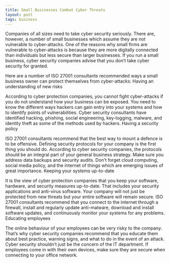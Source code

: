 ```yaml
---
title: Small Businesses Combat Cyber Threats
layout: post
tags: business
---
```


Companies of all sizes need to take cyber security seriously. There are, however, a number of small businesses which assume they are not vulnerable to cyber-attacks. One of the reasons why small firms are vulnerable to cyber-attacks is because they are more digitally connected than individuals but less secure than larger businesses. If you run a small business, cyber security companies advise that you don’t take cyber security for granted.

Here are a number of ISO 27001 consultants recommended ways a small business owner can protect themselves from cyber-attacks:
Having an understanding of new risks

According to cyber protection companies, you cannot fight cyber-attacks if you do not understand how your business can be exposed. You need to know the different ways hackers can gain entry into your systems and how to identify points of vulnerabilities. Cyber security consultants have identified hacking, phishing, social engineering, key-logging, malware, and identity theft as some of the methods used by hackers.
Having a security policy

ISO 27001 consultants recommend that the best way to mount a defence is to be offensive. Defining security protocols for your company is the first thing you should do. According to cyber security companies, the protocols should be an integral part of your general business strategy. Make sure you address data backups and security audits. Don’t forget cloud computing, social media policy, and the internet of things which are emerging issues of great importance.
Keeping your systems up-to-date

It is the view of cyber protection companies that you keep your software, hardware, and security measures up-to-date. That includes your security applications and anti-virus software. Your company will not just be protected from new threats but your entire software will remain secure. ISO 27001 consultants recommend that you connect to the internet through a firewall, install and regularly update anti-malware, download and install software updates, and continuously monitor your systems for any problems.
Educating employees

The online behaviour of your employees can be very risky to the company. That’s why cyber security companies recommend that you educate them about best practice, warning signs, and what to do in the event of an attack. Cyber security shouldn’t just be the concern of the IT department. If employees come in with their own devices, make sure they are secure when connecting to your office network.
